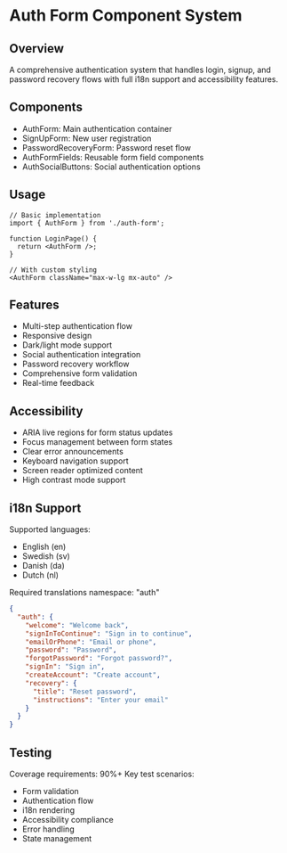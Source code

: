 
# Auth Form Component System

## Overview
A comprehensive authentication system that handles login, signup, and password recovery flows with full i18n support and accessibility features.

## Components
- AuthForm: Main authentication container
- SignUpForm: New user registration
- PasswordRecoveryForm: Password reset flow
- AuthFormFields: Reusable form field components
- AuthSocialButtons: Social authentication options

## Usage
```tsx
// Basic implementation
import { AuthForm } from './auth-form';

function LoginPage() {
  return <AuthForm />;
}

// With custom styling
<AuthForm className="max-w-lg mx-auto" />
```

## Features
- Multi-step authentication flow
- Responsive design
- Dark/light mode support
- Social authentication integration
- Password recovery workflow
- Comprehensive form validation
- Real-time feedback

## Accessibility
- ARIA live regions for form status updates
- Focus management between form states
- Clear error announcements
- Keyboard navigation support
- Screen reader optimized content
- High contrast mode support

## i18n Support
Supported languages:
- English (en)
- Swedish (sv)
- Danish (da)
- Dutch (nl)

Required translations namespace: "auth"

```json
{
  "auth": {
    "welcome": "Welcome back",
    "signInToContinue": "Sign in to continue",
    "emailOrPhone": "Email or phone",
    "password": "Password",
    "forgotPassword": "Forgot password?",
    "signIn": "Sign in",
    "createAccount": "Create account",
    "recovery": {
      "title": "Reset password",
      "instructions": "Enter your email"
    }
  }
}
```

## Testing
Coverage requirements: 90%+
Key test scenarios:
- Form validation
- Authentication flow
- i18n rendering
- Accessibility compliance
- Error handling
- State management
